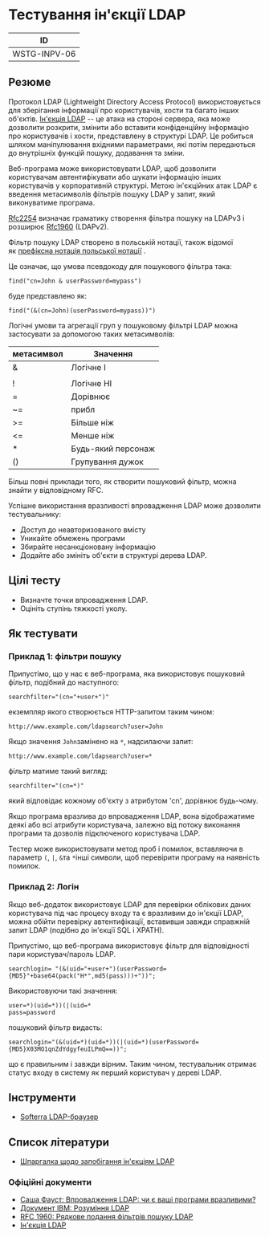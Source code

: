 Тестування ін'єкції LDAP
========================

| ID |
| --- |
| WSTG-INPV-06 |

Резюме
------

Протокол LDAP (Lightweight Directory Access Protocol) використовується для зберігання інформації про користувачів, хости та багато інших об'єктів. [Ін'єкція LDAP](https://wiki.owasp.org/index.php/LDAP_injection) -- це атака на стороні сервера, яка може дозволити розкрити, змінити або вставити конфіденційну інформацію про користувачів і хости, представлену в структурі LDAP. Це робиться шляхом маніпулювання вхідними параметрами, які потім передаються до внутрішніх функцій пошуку, додавання та зміни.

Веб-програма може використовувати LDAP, щоб дозволити користувачам автентифікувати або шукати інформацію інших користувачів у корпоративній структурі. Метою ін'єкційних атак LDAP є введення метасимволів фільтрів пошуку LDAP у запит, який виконуватиме програма.

[Rfc2254](https://www.ietf.org/rfc/rfc2254.txt) визначає граматику створення фільтра пошуку на LDAPv3 і розширює [Rfc1960](https://www.ietf.org/rfc/rfc1960.txt) (LDAPv2).

Фільтр пошуку LDAP створено в польській нотації, також відомої як [префіксна нотація польської нотації](https://en.wikipedia.org/wiki/Polish_notation) .

Це означає, що умова псевдокоду для пошукового фільтра така:

`find("cn=John & userPassword=mypass")`

буде представлено як:

`find("(&(cn=John)(userPassword=mypass))")`

Логічні умови та агрегації груп у пошуковому фільтрі LDAP можна застосувати за допомогою таких метасимволів:

| метасимвол | Значення |
| --- | --- |
| & | Логічне І |
| | | Логічне АБО |
| ! | Логічне НІ |
| = | Дорівнює |
| ~= | прибл |
| >= | Більше ніж |
| <= | Менше ніж |
| * | Будь-який персонаж |
| () | Групування дужок |

Більш повні приклади того, як створити пошуковий фільтр, можна знайти у відповідному RFC.

Успішне використання вразливості впровадження LDAP може дозволити тестувальнику:

-   Доступ до неавторизованого вмісту
-   Уникайте обмежень програми
-   Збирайте несанкціоновану інформацію
-   Додайте або змініть об'єкти в структурі дерева LDAP.

Цілі тесту
----------

-   Визначте точки впровадження LDAP.
-   Оцініть ступінь тяжкості уколу.

Як тестувати
------------

### Приклад 1: фільтри пошуку

Припустімо, що у нас є веб-програма, яка використовує пошуковий фільтр, подібний до наступного:

`searchfilter="(cn="+user+")"`

екземпляр якого створюється HTTP-запитом таким чином:

`http://www.example.com/ldapsearch?user=John`

Якщо значення `John`замінено на `*`, надсилаючи запит:

`http://www.example.com/ldapsearch?user=*`

фільтр матиме такий вигляд:

`searchfilter="(cn=*)"`

який відповідає кожному об'єкту з атрибутом 'cn', дорівнює будь-чому.

Якщо програма вразлива до впровадження LDAP, вона відображатиме деякі або всі атрибути користувача, залежно від потоку виконання програми та дозволів підключеного користувача LDAP.

Тестер може використовувати метод проб і помилок, вставляючи в параметр `(`, `|`, `&`та `*`інші символи, щоб перевірити програму на наявність помилок.

### Приклад 2: Логін

Якщо веб-додаток використовує LDAP для перевірки облікових даних користувача під час процесу входу та є вразливим до ін'єкції LDAP, можна обійти перевірку автентифікації, вставивши завжди справжній запит LDAP (подібно до ін'єкції SQL і XPATH).

Припустімо, що веб-програма використовує фільтр для відповідності пари користувач/пароль LDAP.

`searchlogin= "(&(uid="+user+")(userPassword={MD5}"+base64(pack("H*",md5(pass)))+"))";`

Використовуючи такі значення:

```
user=*)(uid=*))(|(uid=*
pass=password

```

пошуковий фільтр видасть:

`searchlogin="(&(uid=*)(uid=*))(|(uid=*)(userPassword={MD5}X03MO1qnZdYdgyfeuILPmQ==))";`

що є правильним і завжди вірним. Таким чином, тестувальник отримає статус входу в систему як перший користувач у дереві LDAP.

Інструменти
-----------

-   [Softerra LDAP-браузер](https://www.ldapadministrator.com/)

Список літератури
-----------------

-   [Шпаргалка щодо запобігання ін'єкціям LDAP](https://cheatsheetseries.owasp.org/cheatsheets/LDAP_Injection_Prevention_Cheat_Sheet.html)

### Офіційні документи

-   [Саша Фауст: Впровадження LDAP: чи є ваші програми вразливими?](http://www.networkdls.com/articles/ldapinjection.pdf)
-   [Документ IBM: Розуміння LDAP](https://www.redbooks.ibm.com/redbooks/pdfs/sg244986.pdf)
-   [RFC 1960: Рядкове подання фільтрів пошуку LDAP](https://www.ietf.org/rfc/rfc1960.txt)
-   [Ін'єкція LDAP](https://www.blackhat.com/presentations/bh-europe-08/Alonso-Parada/Whitepaper/bh-eu-08-alonso-parada-WP.pdf)
